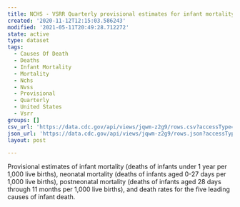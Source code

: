 ```yaml
---
title: NCHS - VSRR Quarterly provisional estimates for infant mortality
created: '2020-11-12T12:15:03.586243'
modified: '2021-05-11T20:49:28.712272'
state: active
type: dataset
tags:
  - Causes Of Death
  - Deaths
  - Infant Mortality
  - Mortality
  - Nchs
  - Nvss
  - Provisional
  - Quarterly
  - United States
  - Vsrr
groups: []
csv_url: 'https://data.cdc.gov/api/views/jqwm-z2g9/rows.csv?accessType=DOWNLOAD'
json_url: 'https://data.cdc.gov/api/views/jqwm-z2g9/rows.json?accessType=DOWNLOAD'
layout: post

---
```

Provisional estimates of infant mortality (deaths of infants under 1 year per 1,000 live births), neonatal mortality (deaths of infants aged 0-27 days per 1,000 live births), postneonatal mortality (deaths of infants aged 28 days through 11 months per 1,000 live births), and death rates for the five leading causes of infant death.
